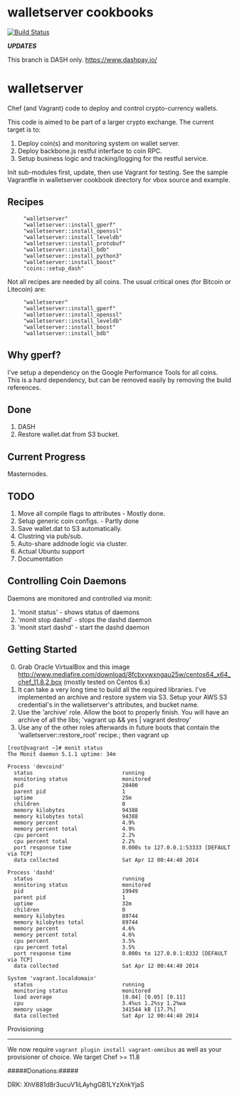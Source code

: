 # walletserver cookbooks

[![Build Status](https://travis-ci.org/azilber/walletserver.png?branch=master)](https://travis-ci.org/azilber/walletserver)


***UPDATES***

This branch is DASH only.  https://www.dashpay.io/

walletserver
============

Chef (and Vagrant) code to deploy and control crypto-currency wallets.

This code is aimed to be part of a larger crypto exchange.  The current target is to:

1. Deploy coin(s) and monitoring system on wallet server.
2. Deploy backbone.js restful interface to coin RPC.
3. Setup business logic and tracking/logging for the restful service.



Init sub-modules first, update, then use Vagrant for testing.  See the sample Vagrantfle
in walletserver cookbook directory for vbox source and example.

Recipes
-----------
```
     "walletserver"
     "walletserver::install_gperf"
     "walletserver::install_openssl"
     "walletserver::install_leveldb"
     "walletserver::install_protobuf"
     "walletserver::install_bdb"
     "walletserver::install_python3"
     "walletserver::install_boost"
     "coins::setup_dash"
```


Not all recipes are needed by all coins.  The usual critical ones (for Bitcoin or Litecoin) are:

```
     "walletserver"
     "walletserver::install_gperf"
     "walletserver::install_openssl"
     "walletserver::install_leveldb"
     "walletserver::install_boost"
     "walletserver::install_bdb"
```

Why gperf?
-----------

  I've setup a dependency on the Google Performance Tools for all coins.  This is a hard dependency, but can be removed easily by removing the build references.


Done
-----------

1. DASH
7. Restore wallet.dat from S3 bucket.


Current Progress
-----------

Masternodes.

TODO
-----------

1. Move all compile flags to attributes - Mostly done.
2. Setup generic coin configs. - Partly done
3. Save wallet.dat to S3 automatically.
4. Clustring via pub/sub.
5. Auto-share addnode logic via cluster.
6. Actual Ubuntu support
7. Documentation


Controlling Coin Daemons
-----------

Daemons are monitored and controlled via monit:

1. 'monit status' - shows status of daemons
2. 'monit stop dashd' - stops the dashd daemon
3. 'monit start dashd' - start the dashd daemon


Getting Started
-----------
0. Grab Oracle VirtualBox and this image http://www.mediafire.com/download/8fcbxywxngau25w/centos64_x64_chef_11.8.2.box  (mostly tested on Centos 6.x)
1. It can take a very long time to build all the required libraries.  I've implemented an archive and restore system via S3. Setup your AWS S3 credential's in the walletserver's attributes,
and bucket name.
2. Use the 'archive' role.  Allow the boot to properly finish.  You will have an archive of all the libs; 'vagrant up && yes | vagrant destroy'
3. Use any of the other roles afterwards in future boots that contain the 'walletserver::restore_root' recipe.; then vagrant up

```
[root@vagrant ~]# monit status
The Monit daemon 5.1.1 uptime: 34m 

Process 'devcoind'
  status                            running
  monitoring status                 monitored
  pid                               20400
  parent pid                        1
  uptime                            25m 
  children                          0
  memory kilobytes                  94388
  memory kilobytes total            94388
  memory percent                    4.9%
  memory percent total              4.9%
  cpu percent                       2.2%
  cpu percent total                 2.2%
  port response time                0.000s to 127.0.0.1:53333 [DEFAULT via TCP]
  data collected                    Sat Apr 12 00:44:40 2014

Process 'dashd'
  status                            running
  monitoring status                 monitored
  pid                               19949
  parent pid                        1
  uptime                            32m 
  children                          0
  memory kilobytes                  89744
  memory kilobytes total            89744
  memory percent                    4.6%
  memory percent total              4.6%
  cpu percent                       3.5%
  cpu percent total                 3.5%
  port response time                0.000s to 127.0.0.1:8332 [DEFAULT via TCP]
  data collected                    Sat Apr 12 00:44:40 2014

System 'vagrant.localdomain'
  status                            running
  monitoring status                 monitored
  load average                      [0.04] [0.05] [0.11]
  cpu                               3.4%us 1.2%sy 1.2%wa
  memory usage                      341544 kB [17.7%]
  data collected                    Sat Apr 12 00:44:40 2014
```

Provisioning
______________

We now require ```vagrant plugin install vagrant-omnibus``` as well as your provisioner of choice.  We target Chef >= 11.8

#####Donations:#####


DRK: XhV881d8r3ucuV1iLAyhgGB1LYzXnkYjaS


